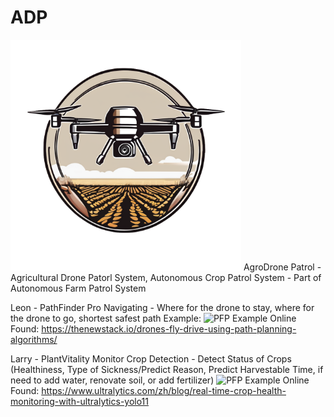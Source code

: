 #                     ADP
<img src="/Logo/v0.1.png" alt="Logo" width="369"/>
AgroDrone Patrol - Agricultural Drone Patorl System, Autonomous Crop Patrol System - Part of Autonomous Farm Patrol System

Leon - PathFinder Pro
Navigating - Where for the drone to stay, where for the drone to go, shortest safest path
Example:
<img src="/Example/PFP.png" alt="PFP" width="369"/>
Example Online Found:
https://thenewstack.io/drones-fly-drive-using-path-planning-algorithms/

Larry - PlantVitality Monitor
Crop Detection - Detect Status of Crops (Healthiness, Type of Sickness/Predict Reason, Predict Harvestable Time, if need to add water, renovate soil, or add fertilizer)
<img src="/Example/PVM.png" alt="PFP" width="369"/>
Example Online Found:
https://www.ultralytics.com/zh/blog/real-time-crop-health-monitoring-with-ultralytics-yolo11
